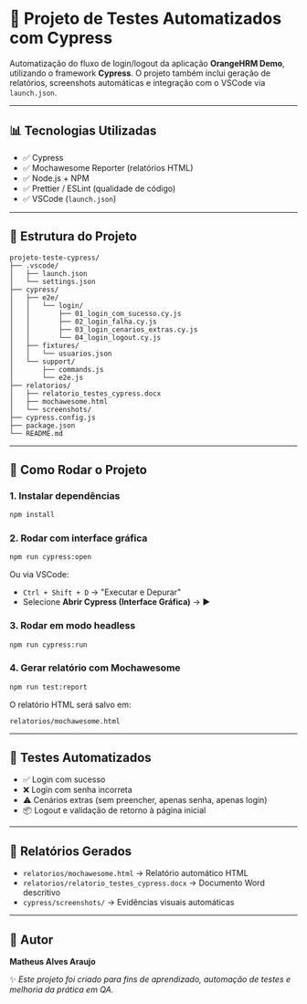 # 🚀 Projeto de Testes Automatizados com Cypress

Automatização do fluxo de login/logout da aplicação **OrangeHRM Demo**, utilizando o framework **Cypress**. O projeto também inclui geração de relatórios, screenshots automáticas e integração com o VSCode via `launch.json`.

---

## 📊 Tecnologias Utilizadas

- ✅ Cypress
- ✅ Mochawesome Reporter (relatórios HTML)
- ✅ Node.js + NPM
- ✅ Prettier / ESLint (qualidade de código)
- ✅ VSCode (`launch.json`)

---

## 📂 Estrutura do Projeto

```text
projeto-teste-cypress/
├── .vscode/
│   ├── launch.json
│   └── settings.json
├── cypress/
│   ├── e2e/
│   │   └── login/
│   │       ├── 01_login_com_sucesso.cy.js
│   │       ├── 02_login_falha.cy.js
│   │       ├── 03_login_cenarios_extras.cy.js
│   │       └── 04_login_logout.cy.js
│   ├── fixtures/
│   │   └── usuarios.json
│   └── support/
│       ├── commands.js
│       └── e2e.js
├── relatorios/
│   ├── relatorio_testes_cypress.docx
│   ├── mochawesome.html
│   └── screenshots/
├── cypress.config.js
├── package.json
└── README.md
```

---

## 🚀 Como Rodar o Projeto

### 1. Instalar dependências

```bash
npm install
```

### 2. Rodar com interface gráfica

```bash
npm run cypress:open
```

Ou via VSCode:

- `Ctrl + Shift + D` → "Executar e Depurar"
- Selecione **Abrir Cypress (Interface Gráfica)** → ▶️

### 3. Rodar em modo headless

```bash
npm run cypress:run
```

### 4. Gerar relatório com Mochawesome

```bash
npm run test:report
```

O relatório HTML será salvo em:

```
relatorios/mochawesome.html
```

---

## 📅 Testes Automatizados

- ✅ Login com sucesso
- ❌ Login com senha incorreta
- ⚠️ Cenários extras (sem preencher, apenas senha, apenas login)
- 📦 Logout e validação de retorno à página inicial

---

## 📄 Relatórios Gerados

- `relatorios/mochawesome.html` → Relatório automático HTML
- `relatorios/relatorio_testes_cypress.docx` → Documento Word descritivo
- `cypress/screenshots/` → Evidências visuais automáticas

---

## 👤 Autor

**Matheus Alves Araujo**

✨ _Este projeto foi criado para fins de aprendizado, automação de testes e melhoria da prática em QA._
